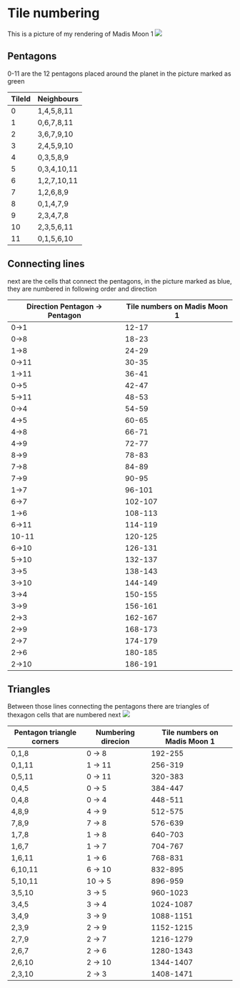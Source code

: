 # Tile numbering

This is a picture of my rendering of Madis Moon 1
![](MadisMoon1Tile0.png)

## Pentagons
0-11 are the 12 pentagons placed around the planet in the picture marked as green

| TileId | Neighbours |
|--------|------------|
| 0      | 1,4,5,8,11 |
| 1      | 0,6,7,8,11 |
| 2      | 3,6,7,9,10 |
| 3      | 2,4,5,9,10 |
| 4      | 0,3,5,8,9 |
| 5      | 0,3,4,10,11 |
| 6      | 1,2,7,10,11 |
| 7      | 1,2,6,8,9 |
| 8      | 0,1,4,7,9 |
| 9      | 2,3,4,7,8 |
| 10     | 2,3,5,6,11 |
| 11     | 0,1,5,6,10 |

## Connecting lines
next are the cells that connect the pentagons, in the picture marked as blue, they are numbered in following order and direction

| Direction Pentagon -> Pentagon | Tile numbers on Madis Moon 1 |
|--------|---------|
| 0->1   | 12-17   |
| 0->8   | 18-23   |
| 1->8   | 24-29   |
| 0->11  | 30-35   |
| 1->11  | 36-41   |
| 0->5   | 42-47   |
| 5->11  | 48-53   |
| 0->4   | 54-59   |
| 4->5   | 60-65   |
| 4->8   | 66-71   |
| 4->9   | 72-77   |
| 8->9   | 78-83   |
| 7->8   | 84-89   |
| 7->9   | 90-95   |
| 1->7   | 96-101  |
| 6->7   | 102-107 |
| 1->6   | 108-113 |
| 6->11  | 114-119 |
| 10-11  | 120-125 |
| 6->10  | 126-131 |
| 5->10  | 132-137 |
| 3->5   | 138-143 |
| 3->10  | 144-149 |
| 3->4   | 150-155 |
| 3->9   | 156-161 |
| 2->3   | 162-167 |
| 2->9   | 168-173 |
| 2->7   | 174-179 |
| 2->6   | 180-185 |
| 2->10  | 186-191 |

## Triangles
Between those lines connecting the pentagons there are triangles of thexagon cells that are numbered next
![](MadisMoon1Triangle0-1-8.png)

| Pentagon triangle corners | Numbering direcion |Tile numbers on Madis Moon 1 |
|-------------|-----------|-------|
| 0,1,8   | 0 -> 8   | 192-255
| 0,1,11  | 1 -> 11  | 256-319
| 0,5,11  | 0 -> 11  | 320-383
| 0,4,5   | 0 -> 5   | 384-447 |
| 0,4,8   | 0 -> 4   | 448-511
| 4,8,9   | 4 -> 9   | 512-575
| 7,8,9   | 7 -> 8   | 576-639
| 1,7,8   | 1 -> 8   | 640-703
| 1,6,7   | 1 -> 7   | 704-767
| 1,6,11  | 1 -> 6   | 768-831
| 6,10,11 | 6 -> 10  | 832-895
| 5,10,11 | 10 -> 5  | 896-959
| 3,5,10  | 3 -> 5   | 960-1023
| 3,4,5   | 3 -> 4   | 1024-1087
| 3,4,9   | 3 -> 9   | 1088-1151
| 2,3,9   | 2 -> 9   | 1152-1215
| 2,7,9   | 2 -> 7   | 1216-1279
| 2,6,7   | 2 -> 6   | 1280-1343
| 2,6,10  | 2 -> 10  | 1344-1407
| 2,3,10  | 2 -> 3   | 1408-1471
